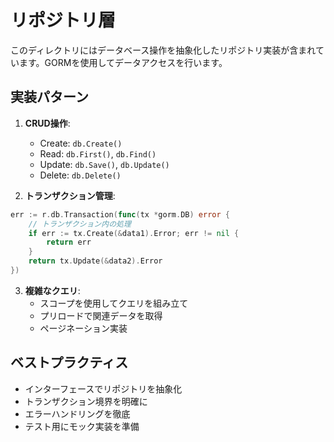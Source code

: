# リポジトリ層

このディレクトリにはデータベース操作を抽象化したリポジトリ実装が含まれています。GORMを使用してデータアクセスを行います。

## 実装パターン

1. **CRUD操作**:
   - Create: `db.Create()`
   - Read: `db.First()`, `db.Find()`
   - Update: `db.Save()`, `db.Update()`
   - Delete: `db.Delete()`

2. **トランザクション管理**:
```go
err := r.db.Transaction(func(tx *gorm.DB) error {
    // トランザクション内の処理
    if err := tx.Create(&data1).Error; err != nil {
        return err
    }
    return tx.Update(&data2).Error
})
```

3. **複雑なクエリ**:
   - スコープを使用してクエリを組み立て
   - プリロードで関連データを取得
   - ページネーション実装

## ベストプラクティス
- インターフェースでリポジトリを抽象化
- トランザクション境界を明確に
- エラーハンドリングを徹底
- テスト用にモック実装を準備
